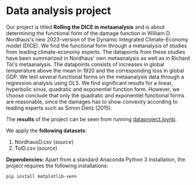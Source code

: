 # Data analysis project

Our project is titled **Rolling the DICE in metaanalysis** and is about determining the functional form of the damage function in William D. Nordhaus's new 2023-version of the Dynamic Integrated Climate-Economy model (DICE). We find the functional form through a metanalysis of studies from leading climate-economy experts. The datapoints from these studies have been summarized in Nordhaus' own metaanalysis as well as in Richard Tol's metaanalysis. The datapoints consists of increases in global temperature above the mean in 1920 and the corresponding loss in global GDP. We test several functional forms on the metaanalysis data through a regression analysis using OLS. We find significant results for a linear, hyperbolic sinus, quadratic and exponentiel function form. However, we choose conclude that only the quadratic and exponentiel functional forms are reasonable, since the damages has to show convexity according to leading experts such as Simon Dietz (2015).

The **results** of the project can be seen from running [dataproject.ipynb](dataproject.ipynb).

We apply the **following datasets**:

1. NordhausD.csv (*source*) 
1. TolD.csv (*source*)

**Dependencies:** Apart from a standard Anaconda Python 3 installation, the project requires the following installations:

``pip install matplotlib-venn``
